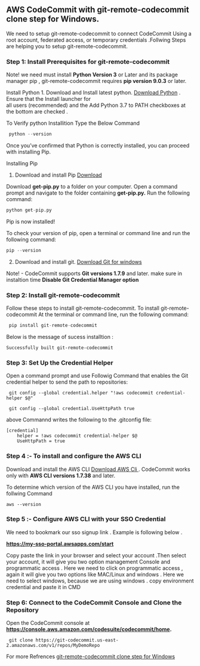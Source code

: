 ##  AWS CodeCommit with git-remote-codecommit clone step for Windows. 

We need to setup git-remote-codecommit to connect CodeCommit Using a root account, federated access, or temporary credentials .Follwing  Steps are helping you to setup  git-remote-codecommit.   
      
### Step 1: Install Prerequisites for git-remote-codecommit

Note!
 we need must install **Python Version 3** or Later and its package manager pip , git-remote-codecommit requires **pip version 9.0.3** or later.
 
Install Python 
    1. Download and Install latest python. [Download Python](https://www.python.org/downloads/) . Ensure that the Install launcher for  
       all users (recommended) and the Add Python 3.7 to PATH checkboxes at the bottom are checked .
       
 To Verify python Installition Type the Below Command 
 ```python
  python --version 
  ```
 Once you’ve confirmed that Python is correctly installed, you can proceed with installing Pip.      
 
Installing Pip

1. Download and install Pip [Download](https://pip.pypa.io/en/stable/installing/#do-i-need-to-install-pip)
    
Download **get-pip.py** to a folder on your computer.
Open a command prompt and navigate to the folder containing **get-pip.py.**
Run the following command:

  ```python
 python get-pip.py
 ```
 
Pip is now installed!

To check your version of pip, open a terminal or command line and run the following command:

 ```python
 pip --version
 ```
 
 2. Download and install git. [Download Git for windows](https://github.com/git-for-windows/git/releases/download/v2.25.1.windows.1/Git-2.25.1-64-bit.exe)
 
 Note! -  CodeCommit supports **Git versions 1.7.9** and later. make sure in  instaltion time **Disable Git Credential Manager option**
 
###  Step 2: Install git-remote-codecommit
Follow these steps to install git-remote-codecommit.
To install git-remote-codecommit At the terminal or command line, run the following command:

```python
 pip install git-remote-codecommit
 ```
Below is the message of sucess installtion :

```
Successfully built git-remote-codecommit
```

### Step 3: Set Up the Credential Helper
Open a command prompt and use Followig Command  that  enables the Git credential helper to send the path to repositories:

```
 git config --global credential.helper "!aws codecommit credential-helper $@"

 git config --global credential.UseHttpPath true
```

above  Commannd writes the following to the .gitconfig file:
```
[credential]    
    helper = !aws codecommit credential-helper $@ 
    UseHttpPath = true
```
 
### Step 4 :- To install and configure the AWS CLI

Download  and install the AWS CLI [Download AWS Cli ](https://s3.amazonaws.com/aws-cli/AWSCLI64PY3.msi).  CodeCommit works only with **AWS CLI versions 1.7.38** and later. 

To determine which version of the AWS CLI you have installed, run the follwing Command 
```
aws --version 
```

### Step 5 :- Configure AWS CLI with your SSO Credential 

We need to bookmark our sso signup link . Example is  following  below .
       
 **https://my-sso-portal.awsapps.com/start**

Copy paste the link in your browser and select your account .Then select your account, it will give you two option management Console and programmatic  access . Here we need to click on programmatic access , again it will give you two options like MAC/Linux and windows . Here we need to select windows,  because we are using windows . copy environment credential and paste it in CMD 

### Step 6: Connect to the CodeCommit Console and Clone the Repository

Open the CodeCommit console at **https://console.aws.amazon.com/codesuite/codecommit/home.**
```
 git clone https://git-codecommit.us-east-2.amazonaws.com/v1/repos/MyDemoRepo
```

For more Refrences [git-remote-codecommit clone step for Windows ](https://docs.aws.amazon.com/codecommit/latest/userguide/setting-up-git-remote-codecommit.html)
